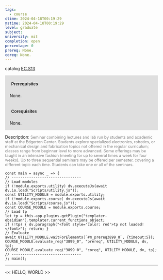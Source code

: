 ```yaml
---
tags:
  - course
ctime: 2024-04-18T00:19:29
mstime: 2024-04-18T00:19:29
level: graduate
subject: 
university: mit
completion: open
percentage: 0
prereq: None.
coreq: None.
---
```


catalog [EC.S13](http://student.mit.edu/catalog/mECa.html#EC.S13)

<span style="display: block; padding: 15px; background-color: rgb(100, 100, 100, 0.2);"><font id="m_prereq3899_0" style="display: block; font-family: Arial, sans-serif; font-weight: bold; padding: 5px">Prerequisites</font><br><span id="prereq3899_0">None.</span></span>
<span style="display: block; padding: 15px; background-color: rgb(100, 100, 100, 0.2);"><font id="m_coreq3899_0" style="display: block; font-family: Arial, sans-serif; font-weight: bold; padding: 5px">Corequisites</font><br><span id="coreq3899_0">None.</span></span>

<font style="">Description:</font>
<font style="color: grey; font-size: 0.8rem;">Seminar combining lectures and lab run by students and academic staff at the Edgerton Center. Students explore specialized electronics, robotics, or mechanical design and fabrication topics not offered in the regular curriculum; classes range from beginner level to more advanced. Some offerings may be taught in an intensive fashion (meeting for up to several times a week for four weeks). Up to three sequential seminars may be offered per semester, covering a different topic each time. Students can take one or all of the seminars.</font>

```dataviewjs
const main = async _ => {
// --------------------------------
// Load modules
if (!module.exports.utility) dv.executeJs(await dv.io.load("Scripts/utility.js"));
const UTILITY_MODULE = module.exports.utility;
if (!module.exports.course) dv.executeJs(await dv.io.load("Scripts/course.js"));
const COURSE_MODULE = module.exports.course;
// Load tp
let tp = this.app.plugins.getPlugin("templater-obsidian").templater.current_functions_object;
if (!tp) { dv.paragraph("<font style='color: red'>tp not loaded!</font>"); return; }
// Evaluate
await UTILITY_MODULE.waitForElements(`#m_prereq3899_0`, {timeout:5});
COURSE_MODULE.evaluate_req("3899_0", "prereq", UTILITY_MODULE, dv, tp);
COURSE_MODULE.evaluate_req("3899_0", "coreq", UTILITY_MODULE, dv, tp);
// --------------------------------
}; main();
```

---

<< HELLO, WORLD >>
